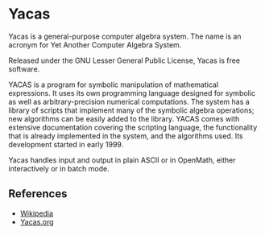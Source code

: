 # Yacas
Yacas is a general-purpose computer algebra system. The name is an acronym for Yet Another Computer Algebra System.

Released under the GNU Lesser General Public License, Yacas is free software.

YACAS is a program for symbolic manipulation of mathematical expressions.
It uses its own programming language designed for symbolic as well as arbitrary-precision numerical computations.
The system has a library of scripts that implement many of the symbolic algebra operations;
new algorithms can be easily added to the library. YACAS comes with extensive documentation covering the scripting language,
the functionality that is already implemented in the system, and the algorithms used. Its development started in early 1999.

Yacas handles input and output in plain ASCII or in OpenMath, either interactively or in batch mode.

## References

- [Wikipedia](https://en.wikipedia.org/wiki/Yacas)
- [Yacas.org](http://www.yacas.org/)
